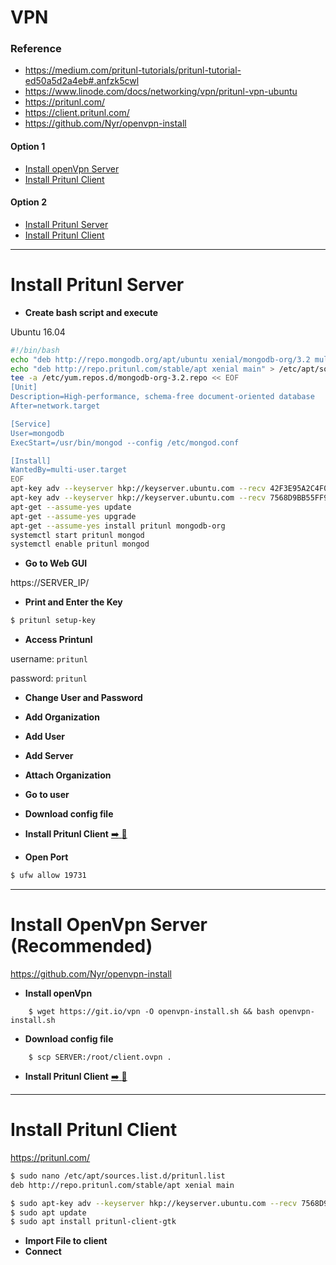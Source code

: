 # VPN

### Reference

- https://medium.com/pritunl-tutorials/pritunl-tutorial-ed50a5d2a4eb#.anfzk5cwl
- https://www.linode.com/docs/networking/vpn/pritunl-vpn-ubuntu
- https://pritunl.com/
- https://client.pritunl.com/
- https://github.com/Nyr/openvpn-install

#### Option 1

- [Install openVpn Server](#install-openVpn-server)
- [Install Pritunl Client](#install-pritunl-client)

#### Option 2

- [Install Pritunl Server](#install-pritunl-server)
- [Install Pritunl Client](#install-pritunl-client)

------

# Install Pritunl Server

- **Create bash script and execute**

Ubuntu 16.04 

```bash
#!/bin/bash
echo "deb http://repo.mongodb.org/apt/ubuntu xenial/mongodb-org/3.2 multiverse" > /etc/apt/sources.list.d/mongodb-org-3.2.list
echo "deb http://repo.pritunl.com/stable/apt xenial main" > /etc/apt/sources.list.d/pritunl.list
tee -a /etc/yum.repos.d/mongodb-org-3.2.repo << EOF
[Unit]
Description=High-performance, schema-free document-oriented database
After=network.target

[Service]
User=mongodb
ExecStart=/usr/bin/mongod --config /etc/mongod.conf

[Install]
WantedBy=multi-user.target
EOF
apt-key adv --keyserver hkp://keyserver.ubuntu.com --recv 42F3E95A2C4F08279C4960ADD68FA50FEA312927
apt-key adv --keyserver hkp://keyserver.ubuntu.com --recv 7568D9BB55FF9E5287D586017AE645C0CF8E292A
apt-get --assume-yes update
apt-get --assume-yes upgrade
apt-get --assume-yes install pritunl mongodb-org
systemctl start pritunl mongod
systemctl enable pritunl mongod
```

- **Go to Web GUI**

 https://SERVER_IP/

- **Print and Enter the Key**

 ```bash
 $ pritunl setup-key
 ```
- **Access Printunl**

 username: ```pritunl```

 password: ```pritunl```

- **Change User and Password**
- **Add Organization**
- **Add User**
- **Add Server**
- **Attach Organization**
- **Go to user**
- **Download config file**
- **Install Pritunl Client** [:arrow_right: :link:](#install-pritunl-client)

- **Open Port**

```bash
$ ufw allow 19731
```

------


# Install OpenVpn Server (Recommended)

https://github.com/Nyr/openvpn-install

- **Install openVpn**

```
    $ wget https://git.io/vpn -O openvpn-install.sh && bash openvpn-install.sh
```

- **Download config file**

```
    $ scp SERVER:/root/client.ovpn .
```

- **Install Pritunl Client** [:arrow_right: :link:](#install-pritunl-client)

-----

# Install Pritunl Client

https://pritunl.com/

```bash
$ sudo nano /etc/apt/sources.list.d/pritunl.list
deb http://repo.pritunl.com/stable/apt xenial main

$ sudo apt-key adv --keyserver hkp://keyserver.ubuntu.com --recv 7568D9BB55FF9E5287D586017AE645C0CF8E292A
$ sudo apt update
$ sudo apt install pritunl-client-gtk
```

- **Import File to client**
- **Connect**
